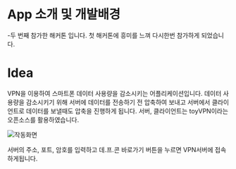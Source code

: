 # App 소개 및 개발배경
-두 번째 참가한 해커톤 입니다. 첫 해커톤에 흥미를 느껴 다시한번 참가하게 되었습니다.

# Idea
VPN을 이용하여 스마트폰 데이터 사용량을 감소시키는 어플리케이션입니다.
데이터 사용량을 감소시키기 위해 서버에 데이터를 전송하기 전 압축하여 보내고 서버에서 클라이언트로 데이터를 보낼때도 압축을 진행하게 됩니다.
서버, 클라이언트는 toyVPN이라는 오픈소스를 활용하였습니다.

![작동화면](https://kkimsangheon.github.io/2017/08/11/defcon/defcon.png)

서버의 주소, 포트, 암호를 입력하고 데.프.콘 바로가기 버튼을 누르면 VPN서버에 접속하게됩니다.

